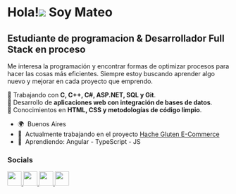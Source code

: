 Hola!![](https://user-images.githubusercontent.com/18350557/176309783-0785949b-9127-417c-8b55-ab5a4333674e.gif) Soy Mateo
=============================================================================================================================

Estudiante de programacion & Desarrollador Full Stack en proceso
---------------------------------------------------------------

Me interesa la programación y encontrar formas de optimizar procesos para hacer las cosas más eficientes. Siempre estoy buscando aprender algo nuevo y mejorar en cada proyecto que emprendo.  

🔹 Trabajando con **C, C++, C#, ASP.NET, SQL y Git**.  
🔹 Desarrollo de **aplicaciones web con integración de bases de datos**.  
🔹 Conocimientos en **HTML, CSS y metodologías de código limpio**.  


* 🌍  Buenos Aires
* 🚀  Actualmente trabajando en el proyecto  [Hache Gluten E-Commerce](http://github.com/Bassinii/Proyecto-Hache)
* 🧠  Aprendiendo: Angular - TypeScript - JS


### Socials

<p align="left"> <a href="https://discord.com/users/mateobarrios27" target="_blank" rel="noreferrer"> <picture> <source media="(prefers-color-scheme: dark)" srcset="https://raw.githubusercontent.com/danielcranney/readme-generator/main/public/icons/socials/discord-dark.svg" /> <source media="(prefers-color-scheme: light)" srcset="https://raw.githubusercontent.com/danielcranney/readme-generator/main/public/icons/socials/discord.svg" /> <img src="https://raw.githubusercontent.com/danielcranney/readme-generator/main/public/icons/socials/discord.svg" width="32" height="32" /> </picture> </a> <a href="https://www.github.com/MateoBarrios27" target="_blank" rel="noreferrer"> <picture> <source media="(prefers-color-scheme: dark)" srcset="https://raw.githubusercontent.com/danielcranney/readme-generator/main/public/icons/socials/github-dark.svg" /> <source media="(prefers-color-scheme: light)" srcset="https://raw.githubusercontent.com/danielcranney/readme-generator/main/public/icons/socials/github.svg" /> <img src="https://raw.githubusercontent.com/danielcranney/readme-generator/main/public/icons/socials/github.svg" width="32" height="32" /> </picture> </a> <a href="http://www.instagram.com/matebarrios1" target="_blank" rel="noreferrer"> <picture> <source media="(prefers-color-scheme: dark)" srcset="https://raw.githubusercontent.com/danielcranney/readme-generator/main/public/icons/socials/instagram-dark.svg" /> <source media="(prefers-color-scheme: light)" srcset="https://raw.githubusercontent.com/danielcranney/readme-generator/main/public/icons/socials/instagram.svg" /> <img src="https://raw.githubusercontent.com/danielcranney/readme-generator/main/public/icons/socials/instagram.svg" width="32" height="32" /> </picture> </a> <a href="https://www.linkedin.com/in/mateo-barrios-2026b7283/" target="_blank" rel="noreferrer"> <picture> <source media="(prefers-color-scheme: dark)" srcset="https://raw.githubusercontent.com/danielcranney/readme-generator/main/public/icons/socials/linkedin-dark.svg" /> <source media="(prefers-color-scheme: light)" srcset="https://raw.githubusercontent.com/danielcranney/readme-generator/main/public/icons/socials/linkedin.svg" /> <img src="https://raw.githubusercontent.com/danielcranney/readme-generator/main/public/icons/socials/linkedin.svg" width="32" height="32" /> </picture> </a></p>
